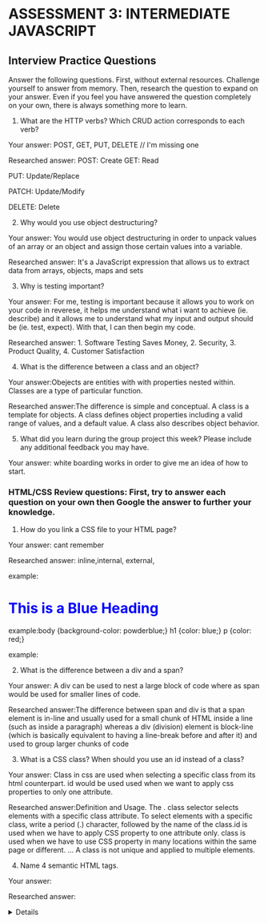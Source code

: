 
# ASSESSMENT 3: INTERMEDIATE JAVASCRIPT
## Interview Practice Questions

Answer the following questions. First, without external resources. Challenge yourself to answer from memory. Then, research the question to expand on your answer. Even if you feel you have answered the question completely on your own, there is always something more to learn.

1. What are the HTTP verbs? Which CRUD action corresponds to each verb?

  Your answer: POST, GET, PUT, DELETE // I'm missing one

  Researched answer: POST: Create
  GET: Read 
  
  PUT: Update/Replace
  
  PATCH: Update/Modify

  DELETE: Delete
  


2. Why would you use object destructuring?

  Your answer: You would use object destructuring in order to unpack values of an array or an object and assign those certain values into a variable.

  Researched answer: It's a JavaScript expression that allows us to extract data from arrays, objects, maps and sets



3. Why is testing important?

  Your answer: For me, testing is important because it allows you to work on your code in reverese, it helps me understand what i want to achieve (ie. describe) and it allows me to understand what my input and output should be (ie. test, expect). With that, I can then begin my code. 

  Researched answer: 1. Software Testing Saves Money, 2. Security, 3. Product Quality, 4. Customer Satisfaction


4. What is the difference between a class and an object?

  Your answer:Obejects are entities with with properties nested within. Classes are a type of particular function.

  Researched answer:The difference is simple and conceptual. A class is a template for objects. A class defines object properties including a valid range of values, and a default value. A class also describes object behavior.


5. What did you learn during the group project this week? Please include any additional feedback you may have.

  Your answer:  white boarding works in order to give me an idea of how to start.



### HTML/CSS Review questions: First, try to answer each question on your own then Google the answer to further your knowledge.

1. How do you link a CSS file to your HTML page?

  Your answer: cant remember

  Researched answer: inline,internal, external,
  
  example:  <h1 style="color:blue;">This is a Blue Heading</h1> 
  
  example:body {background-color: powderblue;}
h1   {color: blue;}
p    {color: red;}

example: <head>
  <link rel="stylesheet" href="styles.css">
</head>


2. What is the difference between a div and a span?

  Your answer: A div can be used to nest a large block of code where as span would be used for smaller lines of code.

  Researched answer:The difference between span and div is that a span element is in-line and usually used for a small chunk of HTML inside a line (such as inside a paragraph) whereas a div (division) element is block-line (which is basically equivalent to having a line-break before and after it) and used to group larger chunks of code


3. What is a CSS class? When should you use an id instead of a class?

  Your answer: Class in css are used when selecting a specific class from its html counterpart. id would be used used when we want to apply css properties to only one attribute.

  Researched answer:Definition and Usage. The . class selector selects elements with a specific class attribute. To select elements with a specific class, write a period (.) character, followed by the name of the class.id is used when we have to apply CSS property to one attribute only. class is used when we have to use CSS property in many locations within the same page or different. ... A class is not unique and applied to multiple elements.


4. Name 4 semantic HTML tags.

  Your answer:

  Researched answer:
<article>
<aside>
<details>
<figcaption>


5. What are three options for creating responsive design?

  Your answer:

  Researched answer: @media_query
  flexible layout
  -responsive grids
  -flexbox
  flexible images


### STRETCH: The following questions are potential interview questions. First, try to answer each question on your own then Google the answer to further your knowledge.

1. What is front end development? Can you identify any tools/skills that are uniquely required of front end developers?

  Your answer:front end development deal more with user interaction.

  Researched answer: 
  
  Responsive design
  HTML,CSS,javascript
  IOS- Swift maybe Objective CS
  Android- Java/ Kotlin

   



2. What is block scope in JavaScript?

  Your answer: block scope is information that applies only within that given block of code 

  Researched answer:Block Scope. A block scope is the area within if, switch conditions or for and while loops. Generally speaking, whenever you see {curly brackets}, it is a block. In ES6, const and let keywords allow developers to declare variables in the block scope, which means those variables exist only within the corresponding block


3. How would you explain the idea of "inheritance" in object oriented programming?

  Your answer: I would say that inheritance is a starting point of information received from the parent class, and can then have its own specific attributes that make it unique.

  Researched answer:Inheritance is an important concept in object oriented programming. In the classical inheritance, methods from base class get copied into derived class. In JavaScript, inheritance is supported by using prototype object. Some people call it "Prototypal Inheriatance" and some people call it "Behaviour Delegation
